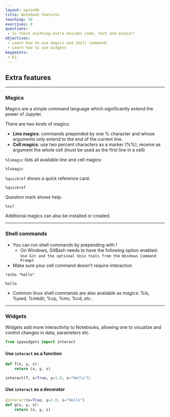 ```yaml
---
layout: episode
title: Notebook features
teaching: 10
exercises: 0
questions:
 - Is there anything extra besides code, text and output?
objectives:
 - Learn how to use magics and shell commands
 - Learn how to use widgets
keypoints:
 - K1
---
```


## Extra features

---

### Magics

Magics are a simple command language which significantly extend the power of Jupyter.

There are two kinds of magics:

 - **Line magics**: commands prepended by one % character and whose arguments only extend to the end of the current line.
 - **Cell magics**: use two percent characters as a marker (%%), receive as argument the whole cell (must be used as the first line in a cell)

`%lsmagic` lists all available line and cell magics:
```
%lsmagic
```

`%quickref` shows a quick reference card: 
```
%quickref
```

Question mark shows help:
```
%sx?
```

Additional magics can also be installed or created.

---

### Shell commands
  - You can run shell commands by prepending with !
    - On Windows, GitBash needs to have the following option enabled:   
    `Use Git and the optional Unix tools from the Windows Command Prompt` 
  - Make sure your cell command doesn't require interaction

```
!echo "hello"
```
```
hello
```

- Common linux shell commands are also available as *magics*: %ls, %pwd, %mkdir, %cp, %mv, %cd, *etc.*. 

---

### Widgets

Widgets add more interactivity to Notebooks, allowing one to visualize and control changes in data, parameters etc.

```python
from ipywidgets import interact
```

#### Use `interact` as a function
```python
def f(x, y, s):
    return (x, y, s)

interact(f, x=True, y=1.0, s="Hello");
```

#### Use `interact` as a decorator
```python
@interact(x=True, y=1.0, s="Hello")
def g(x, y, s):
    return (x, y, s)
```
